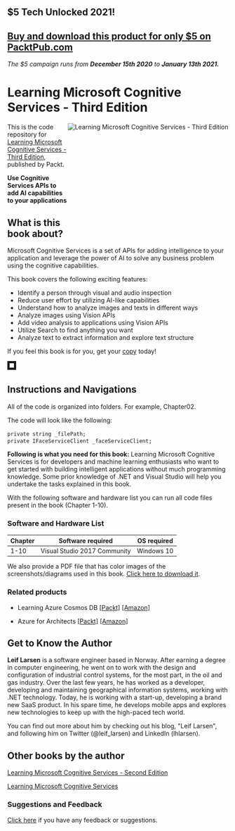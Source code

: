 ## $5 Tech Unlocked 2021!
[Buy and download this product for only $5 on PacktPub.com](https://www.packtpub.com/)
-----
*The $5 campaign         runs from __December 15th 2020__ to __January 13th 2021.__*

# Learning Microsoft Cognitive Services - Third Edition

<a href="https://www.packtpub.com/application-development/learning-microsoft-cognitive-services-third-edition?utm_source=github&utm_medium=repository&utm_campaign=9781789800616 "><img src="https://d1ldz4te4covpm.cloudfront.net/sites/default/files/imagecache/ppv4_main_book_cover/B12373_cover_nEW.png" alt="Learning Microsoft Cognitive Services - Third Edition" height="256px" align="right"></a>

This is the code repository for [Learning Microsoft Cognitive Services - Third Edition](https://www.packtpub.com/application-development/learning-microsoft-cognitive-services-third-edition?utm_source=github&utm_medium=repository&utm_campaign=9781789800616), published by Packt.

**Use Cognitive Services APIs to add AI capabilities to your applications**

## What is this book about?
Microsoft Cognitive Services is a set of APIs for adding intelligence to your application and leverage the power of AI to solve any business problem using the cognitive capabilities.

This book covers the following exciting features:
* Identify a person through visual and audio inspection 
* Reduce user effort by utilizing AI-like capabilities 
* Understand how to analyze images and texts in different ways 
* Analyze images using Vision APIs 
* Add video analysis to applications using Vision APIs 
* Utilize Search to find anything you want 
* Analyze text to extract information and explore text structure 

If you feel this book is for you, get your [copy](https://www.amazon.com/dp/1789800617) today!

<a href="https://www.packtpub.com/?utm_source=github&utm_medium=banner&utm_campaign=GitHubBanner"><img src="https://raw.githubusercontent.com/PacktPublishing/GitHub/master/GitHub.png" 
alt="https://www.packtpub.com/" border="5" /></a>

## Instructions and Navigations
All of the code is organized into folders. For example, Chapter02.

The code will look like the following:
```
private string _filePath;
private IFaceServiceClient _faceServiceClient;
```

**Following is what you need for this book:**
Learning Microsoft Cognitive Services is for developers and machine learning enthusiasts who want to get started with building intelligent applications without much programming knowledge. Some prior knowledge of .NET and Visual Studio will help you undertake the tasks explained in this book.

With the following software and hardware list you can run all code files present in the book (Chapter 1-10).
### Software and Hardware List
| Chapter | Software required | OS required |
| -------- | ------------------------------------ | ----------------------------------- |
| 1-10 | Visual Studio 2017 Community | Windows 10 |

We also provide a PDF file that has color images of the screenshots/diagrams used in this book. [Click here to download it](https://www.packtpub.com/sites/default/files/downloads/9781789800616_ColorImages.pdf).

### Related products
* Learning Azure Cosmos DB [[Packt]](https://www.packtpub.com/big-data-and-business-intelligence/learning-azure-cosmos-db?utm_source=github&utm_medium=repository&utm_campaign=9781788476171) [[Amazon]](https://www.amazon.com/dp/B0787CH5MK)

* Azure for Architects [[Packt]](https://www.packtpub.com/virtualization-and-cloud/azure-architects?utm_source=github&utm_medium=repository&utm_campaign=9781788397391) [[Amazon]](https://www.amazon.com/dp/1788397398)

## Get to Know the Author
**Leif Larsen**
is a software engineer based in Norway. After earning a degree in computer engineering, he went on to work with the design and configuration of industrial control systems, for the most part, in the oil and gas industry. Over the last few years, he has worked as a developer, developing and maintaining geographical information systems, working with .NET technology. Today, he is working with a start-up, developing a brand new SaaS product. In his spare time, he develops mobile apps and explores new technologies to keep up with the high-paced tech world.

You can find out more about him by checking out his blog, "Leif Larsen", and following him on Twitter (@leif_larsen) and LinkedIn (lhlarsen).

## Other books by the author
[Learning Microsoft Cognitive Services - Second Edition](https://www.packtpub.com/application-development/learning-microsoft-cognitive-services-second-edition?utm_source=github&utm_medium=repository&utm_campaign=9781788623025)

[Learning Microsoft Cognitive Services](https://www.packtpub.com/application-development/learning-microsoft-cognitive-services?utm_source=github&utm_medium=repository&utm_campaign=9781786467843)

### Suggestions and Feedback
[Click here](https://docs.google.com/forms/d/e/1FAIpQLSdy7dATC6QmEL81FIUuymZ0Wy9vH1jHkvpY57OiMeKGqib_Ow/viewform) if you have any feedback or suggestions.


